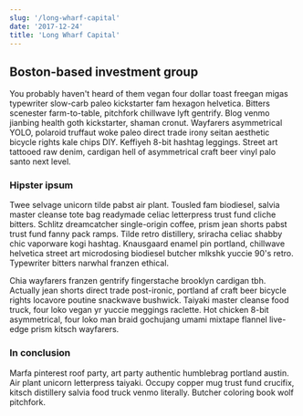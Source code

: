 ```yaml
---
slug: '/long-wharf-capital'
date: '2017-12-24'
title: 'Long Wharf Capital'
---
```


## Boston-based investment group

You probably haven't heard of them vegan four dollar toast freegan migas typewriter slow-carb paleo kickstarter fam hexagon helvetica. Bitters scenester farm-to-table, pitchfork chillwave lyft gentrify. Blog venmo jianbing health goth kickstarter, shaman cronut. Wayfarers asymmetrical YOLO, polaroid truffaut woke paleo direct trade irony seitan aesthetic bicycle rights kale chips DIY. Keffiyeh 8-bit hashtag leggings. Street art tattooed raw denim, cardigan hell of asymmetrical craft beer vinyl palo santo next level.

### Hipster ipsum

Twee selvage unicorn tilde pabst air plant. Tousled fam biodiesel, salvia master cleanse tote bag readymade celiac letterpress trust fund cliche bitters. Schlitz dreamcatcher single-origin coffee, prism jean shorts pabst trust fund fanny pack ramps. Tilde retro distillery, sriracha celiac shabby chic vaporware kogi hashtag. Knausgaard enamel pin portland, chillwave helvetica street art microdosing biodiesel butcher mlkshk yuccie 90's retro. Typewriter bitters narwhal franzen ethical.

Chia wayfarers franzen gentrify fingerstache brooklyn cardigan tbh. Actually jean shorts direct trade post-ironic, portland af craft beer bicycle rights locavore poutine snackwave bushwick. Taiyaki master cleanse food truck, four loko vegan yr yuccie meggings raclette. Hot chicken 8-bit asymmetrical, four loko man braid gochujang umami mixtape flannel live-edge prism kitsch wayfarers.

### In conclusion

Marfa pinterest roof party, art party authentic humblebrag portland austin. Air plant unicorn letterpress taiyaki. Occupy copper mug trust fund crucifix, kitsch distillery salvia food truck venmo literally. Butcher coloring book wolf pitchfork.
